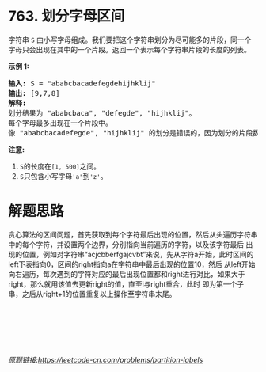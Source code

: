 # 763. 划分字母区间

<div class="content__1Y2H"><div class="notranslate"><p>字符串 <code>S</code> 由小写字母组成。我们要把这个字符串划分为尽可能多的片段，同一个字母只会出现在其中的一个片段。返回一个表示每个字符串片段的长度的列表。</p>

<p><strong>示例 1:</strong></p>

<pre><strong>输入:</strong> S = "ababcbacadefegdehijhklij"
<strong>输出:</strong> [9,7,8]
<strong>解释:</strong>
划分结果为 "ababcbaca", "defegde", "hijhklij"。
每个字母最多出现在一个片段中。
像 "ababcbacadefegde", "hijhklij" 的划分是错误的，因为划分的片段数较少。
</pre>

<p><strong>注意:</strong></p>

<ol>
	<li><code>S</code>的长度在<code>[1, 500]</code>之间。</li>
	<li><code>S</code>只包含小写字母<code>'a'</code>到<code>'z'</code>。</li>
</ol>
</div></div>

# 解题思路
贪心算法的区间问题，首先获取到每个字符最后出现的位置，然后从头遍历字符串中的每个字符，并设置两个边界，分别指向当前遍历的字符，以及该字符最后
出现的位置，例如对字符串“acjcbberfgajcvbt”来说，先从字符a开始，此时区间的left下表指向0，区间的right指向a在字符串中最后出现的位置10，然后
从left开始向右遍历，每次遇到的字符对应的最后出现位置都和right进行对比，如果大于right，那么就用该值去更新right的值，直至i与right重合，此时
即为第一个子串，之后从right+1的位置重复以上操作至字符串末尾。

<br/>
<br/>
<br/>
<br/>
<br/>

*原题链接:https://leetcode-cn.com/problems/partition-labels*


